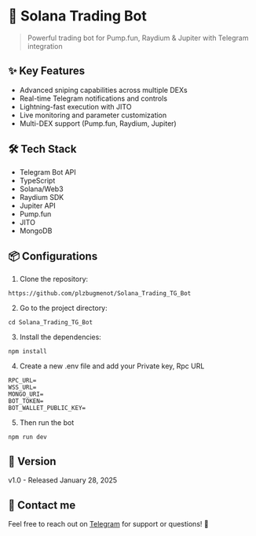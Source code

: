 # 🚀 Solana Trading Bot
> Powerful trading bot for Pump.fun, Raydium & Jupiter with Telegram integration

## ✨ Key Features
- Advanced sniping capabilities across multiple DEXs
- Real-time Telegram notifications and controls
- Lightning-fast execution with JITO
- Live monitoring and parameter customization
- Multi-DEX support (Pump.fun, Raydium, Jupiter)

## 🛠️ Tech Stack
- Telegram Bot API
- TypeScript
- Solana/Web3
- Raydium SDK
- Jupiter API
- Pump.fun
- JITO
- MongoDB

## 📦 Configurations

1. Clone the repository:
```
https://github.com/plzbugmenot/Solana_Trading_TG_Bot
```

2. Go to the project directory:
```
cd Solana_Trading_TG_Bot
```

3. Install the dependencies:
```
npm install
```

4. Create a new .env file and add your Private key, Rpc URL
```
RPC_URL=
WSS_URL=
MONGO_URI=
BOT_TOKEN=
BOT_WALLET_PUBLIC_KEY=
```

5. Then run the bot
```
npm run dev
```

## 📌 Version
v1.0 - Released January 28, 2025

## 📱 Contact me
Feel free to reach out on [Telegram](https://t.me/plzbugmenot) for support or questions! 🤝
